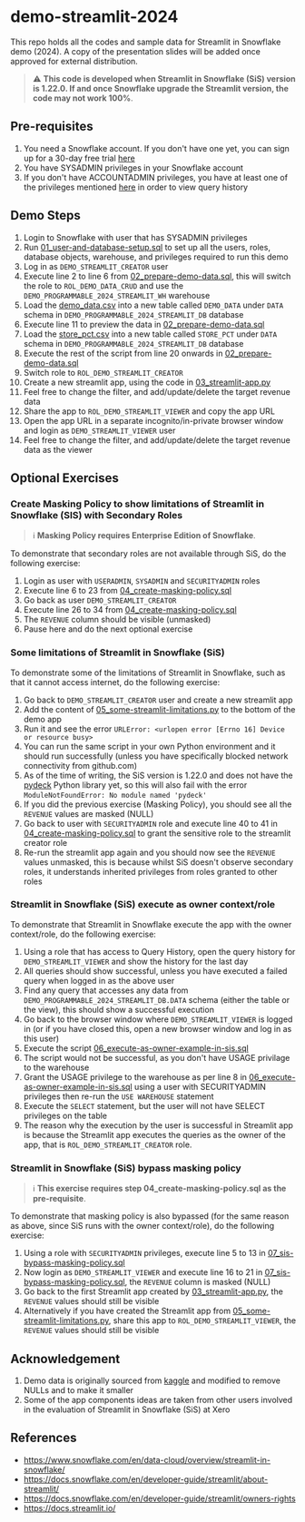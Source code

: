 # demo-streamlit-2024
This repo holds all the codes and sample data for Streamlit in Snowflake demo (2024). A copy of the presentation slides will be added once approved for external distribution.
> ⚠️ **This code is developed when Streamlit in Snowflake (SiS) version is 1.22.0. If and once Snowflake upgrade the Streamlit version, the code may not work 100%**.

## Pre-requisites
1. You need a Snowflake account. If you don't have one yet, you can sign up for a 30-day free trial [here](https://signup.snowflake.com/)
2. You have SYSADMIN privileges in your Snowflake account
3. If you don't have ACCOUNTADMIN privileges, you have at least one of the privileges mentioned [here](https://docs.snowflake.com/en/user-guide/ui-snowsight-activity#privileges-required-to-view-query-history) in order to view query history

## Demo Steps
1. Login to Snowflake with user that has SYSADMIN privileges
2. Run [01_user-and-database-setup.sql](https://github.com/ignatiusw/demo-streamlit-2024/blob/main/script/01_user-and-database-setup.sql) to set up all the users, roles, database objects, warehouse, and privileges required to run this demo
3. Log in as `DEMO_STREAMLIT_CREATOR` user
4. Execute line 2 to line 6 from [02_prepare-demo-data.sql](https://github.com/ignatiusw/demo-streamlit-2024/blob/main/script/02_prepare-demo-data.sql#L2-L6), this will switch the role to `ROL_DEMO_DATA_CRUD` and use the `DEMO_PROGRAMMABLE_2024_STREAMLIT_WH` warehouse
5. Load the [demo_data.csv](https://raw.githubusercontent.com/ignatiusw/demo-streamlit-2024/main/data/demo_data.csv) into a new table called `DEMO_DATA` under `DATA` schema in `DEMO_PROGRAMMABLE_2024_STREAMLIT_DB` database
6. Execute line 11 to preview the data in [02_prepare-demo-data.sql](https://github.com/ignatiusw/demo-streamlit-2024/blob/main/script/02_prepare-demo-data.sql#L11)
7. Load the [store_pct.csv](https://raw.githubusercontent.com/ignatiusw/demo-streamlit-2024/main/data/store_pct.csv) into a new table called `STORE_PCT` under `DATA` schema in `DEMO_PROGRAMMABLE_2024_STREAMLIT_DB` database
8. Execute the rest of the script from line 20 onwards in [02_prepare-demo-data.sql](https://github.com/ignatiusw/demo-streamlit-2024/blob/main/script/02_prepare-demo-data.sql#L20)
9. Switch role to `ROL_DEMO_STREAMLIT_CREATOR`
10. Create a new streamlit app, using the code in [03_streamlit-app.py](https://github.com/ignatiusw/demo-streamlit-2024/blob/main/script/03_streamlit-app.py)
11. Feel free to change the filter, and add/update/delete the target revenue data
12. Share the app to `ROL_DEMO_STREAMLIT_VIEWER` and copy the app URL
13. Open the app URL in a separate incognito/in-private browser window and login as `DEMO_STREAMLIT_VIEWER` user
14. Feel free to change the filter, and add/update/delete the target revenue data as the viewer

## Optional Exercises

### Create Masking Policy to show limitations of Streamlit in Snowflake (SIS) with Secondary Roles
> ℹ️ **Masking Policy requires Enterprise Edition of Snowflake**.

To demonstrate that secondary roles are not available through SiS, do the following exercise:
1. Login as user with `USERADMIN`, `SYSADMIN` and `SECURITYADMIN` roles
2. Execute line 6 to 23 from [04_create-masking-policy.sql](https://github.com/ignatiusw/demo-streamlit-2024/blob/main/script/04_create-masking-policy.sql#L6-L23)
3. Go back as user `DEMO_STREAMLIT_CREATOR`
4. Execute line 26 to 34 from [04_create-masking-policy.sql](https://github.com/ignatiusw/demo-streamlit-2024/blob/main/script/04_create-masking-policy.sql#L26-L34)
5. The `REVENUE` column should be visible (unmasked)
6. Pause here and do the next optional exercise

### Some limitations of Streamlit in Snowflake (SiS)
To demonstrate some of the limitations of Streamlit in Snowflake, such as that it cannot access internet, do the following exercise:
1. Go back to `DEMO_STREAMLIT_CREATOR` user and create a new streamlit app
2. Add the content of [05_some-streamlit-limitations.py](https://github.com/ignatiusw/demo-streamlit-2024/blob/main/script/05_some-streamlit-limitations.py) to the bottom of the demo app
3. Run it and see the error `URLError: <urlopen error [Errno 16] Device or resource busy>`
4. You can run the same script in your own Python environment and it should run successfully (unless you have specifically blocked network connectivity from github.com)
5. As of the time of writing, the SiS version is 1.22.0 and does not have the [pydeck](https://pypi.org/project/pydeck/) Python library yet, so this will also fail with the error `ModuleNotFoundError: No module named 'pydeck'`
6. If you did the previous exercise (Masking Policy), you should see all the `REVENUE` values are masked (NULL)
7. Go back to user with `SECURITYADMIN` role and execute line 40 to 41 in [04_create-masking-policy.sql](https://github.com/ignatiusw/demo-streamlit-2024/blob/main/script/04_create-masking-policy.sql#L40-L41) to grant the sensitive role to the streamlit creator role
8. Re-run the streamlit app again and you should now see the `REVENUE` values unmasked, this is because whilst SiS doesn't observe secondary roles, it understands inherited privileges from roles granted to other roles

### Streamlit in Snowflake (SiS) execute as owner context/role
To demonstrate that Streamlit in Snowflake execute the app with the owner context/role, do the following exercise:
1. Using a role that has access to Query History, open the query history for `DEMO_STREAMLIT_VIEWER` and show the history for the last day
2. All queries should show successful, unless you have executed a failed query when logged in as the above user
3. Find any query that accesses any data from `DEMO_PROGRAMMABLE_2024_STREAMLIT_DB.DATA` schema (either the table or the view), this should show a successful execution
4. Go back to the browser window where `DEMO_STREAMLIT_VIEWER` is logged in (or if you have closed this, open a new browser window and log in as this user)
5. Execute the script [06_execute-as-owner-example-in-sis.sql](https://github.com/ignatiusw/demo-streamlit-2024/blob/main/script/06_execute-as-owner-example-in-sis.sql)
6. The script would not be successful, as you don't have USAGE privilage to the warehouse
7. Grant the USAGE privilege to the warehouse as per line 8 in [06_execute-as-owner-example-in-sis.sql](https://github.com/ignatiusw/demo-streamlit-2024/blob/main/script/06_execute-as-owner-example-in-sis.sql#L8) using a user with SECURITYADMIN privileges then re-run the `USE WAREHOUSE` statement
8. Execute the `SELECT` statement, but the user will not have SELECT privileges on the table
9. The reason why the execution by the user is successful in Streamlit app is because the Streamlit app executes the queries as the owner of the app, that is `ROL_DEMO_STREAMLIT_CREATOR` role.

### Streamlit in Snowflake (SiS) bypass masking policy
> ℹ️ **This exercise requires step 04_create-masking-policy.sql as the pre-requisite**.

To demonstrate that masking policy is also bypassed (for the same reason as above, since SiS runs with the owner context/role), do the following exercise:
1. Using a role with `SECURITYADMIN` privileges, execute line 5 to 13 in [07_sis-bypass-masking-policy.sql](https://github.com/ignatiusw/demo-streamlit-2024/blob/main/script/07_sis-bypass-masking-policy.sql#L5-L13)
2. Now login as `DEMO_STREAMLIT_VIEWER` and execute line 16 to 21 in [07_sis-bypass-masking-policy.sql](https://github.com/ignatiusw/demo-streamlit-2024/blob/main/script/07_sis-bypass-masking-policy.sql#L16-L21), the `REVENUE` column is masked (NULL)
3. Go back to the first Streamlit app created by [03_streamlit-app.py](https://github.com/ignatiusw/demo-streamlit-2024/blob/main/script/03_streamlit-app.py), the `REVENUE` values should still be visible
4. Alternatively if you have created the Streamlit app from [05_some-streamlit-limitations.py](https://github.com/ignatiusw/demo-streamlit-2024/blob/main/script/05_some-streamlit-limitations.py), share this app to `ROL_DEMO_STREAMLIT_VIEWER`, the `REVENUE` values should still be visible

## Acknowledgement
1. Demo data is originally sourced from [kaggle](https://www.kaggle.com/datasets/ankitab18/coles-supermarket-sales?resource=download) and modified to remove NULLs and to make it smaller
2. Some of the app components ideas are taken from other users involved in the evaluation of Streamlit in Snowflake (SiS) at Xero

## References
* https://www.snowflake.com/en/data-cloud/overview/streamlit-in-snowflake/
* https://docs.snowflake.com/en/developer-guide/streamlit/about-streamlit/
* https://docs.snowflake.com/en/developer-guide/streamlit/owners-rights
* https://docs.streamlit.io/
